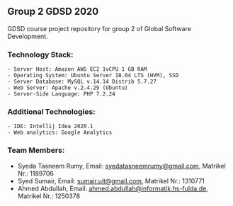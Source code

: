 ## Group 2 GDSD 2020

GDSD course project repository for group 2 of Global Software Development.


### Technology Stack:

	- Server Host: Amazon AWS EC2 1vCPU 1 GB RAM
	- Operating System: Ubuntu Server 18.04 LTS (HVM), SSD
	- Server Database: MySQL v.14.14 Distrib 5.7.27
	- Web Server: Apache v.2.4.29 (Ubuntu)
	- Server-Side Language: PHP 7.2.24


### Additional Technologies:

	- IDE: Intellij Idea 2020.1
	- Web analytics: Google Analytics


### Team Members:

  - Syeda Tasneem Rumy, Email: syedatasneemrumy@gmail.com, Matrikel Nr.: 1189706
  - Syed Sumair, Email: sumair.uit@gmail.com, Matrikel Nr.: 1310771
  - Ahmed Abdullah, Email: ahmed.abdullah@informatik.hs-fulda.de, Matrikel Nr.: 1250378



